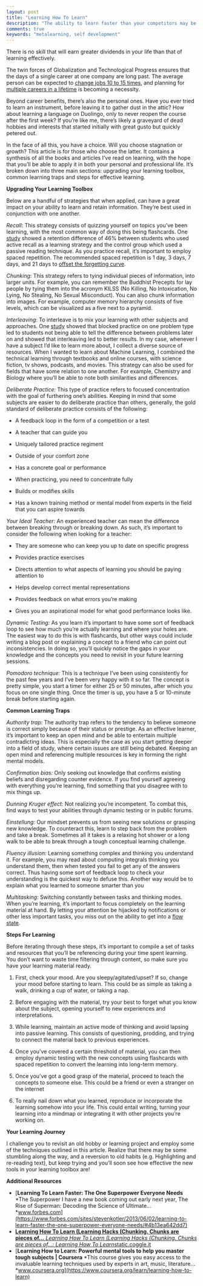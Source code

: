 ```yaml
---
layout: post
title: "Learning How To Learn"
description: "The ability to learn faster than your competitors may be the only sustainable competitive advantage"
comments: true
keywords: "metalearning, self development"
---
```


There is no skill that will earn greater dividends in your life than that of learning effectively.

The twin forces of Globalization and Technological Progress ensures that the days of a single career at one company are long past. The average person can be expected to [change jobs 10 to 15 times](https://www.thebalancecareers.com/how-often-do-people-change-jobs-2060467), and planning for[ multiple careers in a lifetime](https://www.ft.com/content/0151d2fe-868a-11e7-8bb1-5ba57d47eff7) is becoming a necessity.


Beyond career benefits, there’s also the personal ones. Have you ever tried to learn an instrument, before leaving it to gather dust in the attic? How about learning a language on Duolingo, only to never reopen the course after the first week? If you’re like me, there’s likely a graveyard of dead hobbies and interests that started initially with great gusto but quickly petered out.


In the face of all this, you have a choice. Will you choose stagnation or growth? This article is for those who choose the latter. It contains a synthesis of all the books and articles I’ve read on learning, with the hope that you’ll be able to apply it in both your personal and professional life. It’s broken down into three main sections: upgrading your learning toolbox, common learning traps and steps for effective learning.


**Upgrading Your Learning Toolbox**

Below are a handful of strategies that when applied, can have a great impact on your ability to learn and retain information. They’re best used in conjunction with one another.

*Recall*: This strategy consists of quizzing yourself on topics you’ve been learning, with the most common way of doing this being flashcards. One [study](http://learninglab.psych.purdue.edu/downloads/2008_Karpicke_Roediger_Science.pdf) showed a retention difference of 46% between students who used active recall as a learning strategy and the control group which used a passive reading technique. As you practice recall, it’s important to employ spaced repetition. The recommended spaced repetition is 1 day, 3 days, 7 days, and 21 days to [offset the forgetting curve](https://qz.com/1213768/the-forgetting-curve-explains-why-humans-struggle-to-memorize/).

*Chunking*: This strategy refers to tying individual pieces of information, into larger units. For example, you can remember the Buddhist Precepts for lay people by tying them into the acronym KILSS (No Killing, No Intoxication, No Lying, No Stealing, No Sexual Misconduct). You can also chunk information into images. For example, computer memory hierarchy consists of five levels, which can be visualized as a five next to a pyramid.

*Interleaving*: To interleave is to mix your learning with other subjects and approaches. One [study](https://link.springer.com/article/10.3758/s13421-012-0272-7) showed that blocked practice on one problem type led to students not being able to tell the difference between problems later on and showed that interleaving led to better results. In my case, whenever I have a subject I’d like to learn more about, I collect a diverse source of resources. When I wanted to learn about Machine Learning, I combined the technical learning through textbooks and online courses, with science fiction, tv shows, podcasts, and movies. This strategy can also be used for fields that have some relation to one another. For example, Chemistry and Biology where you’ll be able to note both similarities and differences.

*Deliberate Practice:* This type of practice refers to focused concentration with the goal of furthering one’s abilities. Keeping in mind that some subjects are easier to do deliberate practice than others, generally, the gold standard of deliberate practice consists of the following:

* A feedback loop in the form of a competition or a test

* A teacher that can guide you

* Uniquely tailored practice regiment

* Outside of your comfort zone

* Has a concrete goal or performance

* When practicing, you need to concentrate fully

* Builds or modifies skills

* Has a known training method or mental model from experts in the field that you can aspire towards

*Your Ideal Teacher:* An experienced teacher can mean the difference between breaking through or breaking down. As such, it’s important to consider the following when looking for a teacher:

* They are someone who can keep you up to date on specific progress

* Provides practice exercises

* Directs attention to what aspects of learning you should be paying attention to

* Helps develop correct mental representations

* Provides feedback on what errors you’re making

* Gives you an aspirational model for what good performance looks like.

*Dynamic Testing:* As you learn it’s important to have some sort of feedback loop to see how much you’re actually learning and where your holes are. The easiest way to do this is with flashcards, but other ways could include writing a blog post or explaining a concept to a friend who can point out inconsistencies. In doing so, you’ll quickly notice the gaps in your knowledge and the concepts you need to revisit in your future learning sessions.

*Pomodoro technique:* This is a technique I’ve been using consistently for the past few years and I’ve been very happy with it so far. The concept is pretty simple, you start a timer for either 25 or 50 minutes, after which you focus on one single thing. Once the timer is up, you have a 5 or 10-minute break before starting again.

**Common Learning Traps**

*Authority trap:* The authority trap refers to the tendency to believe someone is correct simply because of their status or prestige. As an effective learner, it’s important to keep an open mind and be able to entertain multiple contradicting ideas. This is especially the case as you start getting deeper into a field of study, where certain issues are still being debated. Keeping an open mind and referencing multiple resources is key in forming the right mental models.

*Confirmation bias:* Only seeking out knowledge that confirms existing beliefs and disregarding counter evidence. If you find yourself agreeing with everything you’re learning, find something that you disagree with to mix things up.

*Dunning Kruger effect:* Not realizing you’re incompetent. To combat this, find ways to test your abilities through dynamic testing or in public forums.

*Einstellung:* Our mindset prevents us from seeing new solutions or grasping new knowledge. To counteract this, learn to step back from the problem and take a break. Sometimes all it takes is a relaxing hot shower or a long walk to be able to break through a tough conceptual learning challenge.

*Fluency illusion:* Learning something complex and thinking you understand it. For example, you may read about computing integrals thinking you understand them, then when tested you fail to get any of the answers correct. Thus having some sort of feedback loop to check your understanding is the quickest way to defuse this. Another way would be to explain what you learned to someone smarter than you

*Multitasking:* Switching constantly between tasks and thinking modes. When you’re learning, it’s important to focus completely on the learning material at hand. By letting your attention be hijacked by notifications or other less important tasks, you miss out on the ability to get into a [flow state](https://en.wikipedia.org/wiki/Flow_(psychology)).

**Steps For Learning**

Before iterating through these steps, it’s important to compile a set of tasks and resources that you’ll be referencing during your time spent learning. You don’t want to waste time filtering through content, so make sure you have your learning material ready.

1. First, check your mood. Are you sleepy/agitated/upset? If so, change your mood before starting to learn. This could be as simple as taking a walk, drinking a cup of water, or taking a nap.

1. Before engaging with the material, try your best to forget what you know about the subject, opening yourself to new experiences and interpretations.

1. While learning, maintain an active mode of thinking and avoid lapsing into passive learning. This consists of questioning, prodding, and trying to connect the material back to previous experiences.

1. Once you’ve covered a certain threshold of material, you can then employ dynamic testing with the new concepts using flashcards with spaced repetition to convert the learning into long-term memory.

1. Once you’ve got a good grasp of the material, proceed to teach the concepts to someone else. This could be a friend or even a stranger on the internet

1. To really nail down what you learned, reproduce or incorporate the learning somehow into your life. This could entail writing, turning your learning into a mindmap or integrating it with other projects you’re working on.

**Your Learning Journey**

I challenge you to revisit an old hobby or learning project and employ some of the techniques outlined in this article. Realize that there may be some stumbling along the way, and a reversion to old habits (e.g. Highlighting and re-reading text), but keep trying and you’ll soon see how effective the new tools in your learning toolbox are!

**Additional Resources**
- [**Learning To Learn Faster: The One Superpower Everyone Needs**
*The Superpower I have a new book coming out early next year, The Rise of Superman: Decoding the Science of Ultimate…*www.forbes.com](https://www.forbes.com/sites/stevenkotler/2013/06/02/learning-to-learn-faster-the-one-superpower-everyone-needs/#4b13ea642dd7)
- [**Learning How To Learn (Learning Hacks (Chunking. Chunks are pieces of…**
*Learning How To Learn (Learning Hacks (Chunking. Chunks are pieces of…: Learning How To Learn*static.coggle.it](https://static.coggle.it/diagram/WMbg3JvOtwABM9gV/t/learning-how-to-learn)
- [**Learning How to Learn: Powerful mental tools to help you master tough subjects | Coursera**
*This course gives you easy access to the invaluable learning techniques used by experts in art, music, literature…*www.coursera.org](https://www.coursera.org/learn/learning-how-to-learn)
